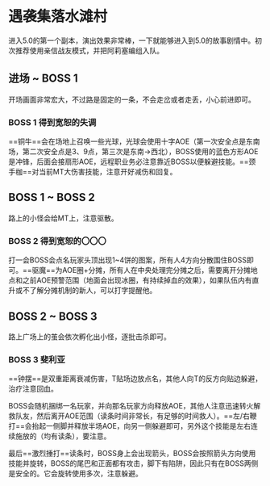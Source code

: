 # 遇袭集落水滩村

进入5.0的第一个副本，演出效果非常棒，一下就能够进入到5.0的故事剧情中。初次推荐使用亲信战友模式，并把阿莉塞编组入队。

## 进场 ~ BOSS 1

开场画面非常宏大，不过路是固定的一条，不会走岔或者走丢，小心前进即可。

### BOSS 1 得到宽恕的失调

==铜牛==会在场地上召唤一些光球，光球会使用十字AOE（第一次安全点是东南场，第二次安全点是3、9点，第三次是东南→西北），BOSS使用的蓝色方形AOE是冲锋，后面会接扇形AOE，<Role name="healer" /><Role name="dps" />远程职业务必注意靠近BOSS以便躲避技能。==颈手枷==对当前MT大伤害技能，注意开好减伤和回复。

## BOSS 1 ~ BOSS 2 

路上的小怪会给MT上<Status :id="193" name="减速" />，<Role name="healer" />注意<Action name="康复">驱散</Action>。

### BOSS 2 得到宽恕的〇〇〇

打一会BOSS会点名玩家头顶出现1~4饼的图案，<Role name="tank" /><Role name="healer" /><Role name="dps" />所有人4方向分散围住BOSS即可。==驱魔==为AOE圈+分摊，所有人在中央处理完分摊之后，需要离开分摊地点和之前AOE预警范围（地面会出现冰圈，有持续掉血的效果），如果队伍内有直升或不了解分摊机制的新人，可以打字提醒他。

## BOSS 2 ~ BOSS 3 

路上广场上的茧会依次孵化出小怪，逐批击杀即可。

### BOSS 3 斐利亚

==钟摆==是双重距离衰减伤害，<Role name="tank" />T贴场边放点名，<Role name="healer" /><Role name="dps" />其他人向T的反方向贴边躲避，<Role name="healer" />治疗注意回血。

BOSS会随机捆绑一名玩家，并向那名玩家方向释放AOE，其他人注意迅速转火解救队友，然后离开AOE范围（读条时间非常长，有足够的时间救人）。==左/右鞭打==会抬起一侧脚并释放半场AOE，向另一侧躲避即可，另外这个技能是左右连续施放的（均有读条），要注意。

最后==激烈捶打==读条时，BOSS身上会出现箭头，BOSS会按照箭头方向使用技能并旋转，BOSS的尾巴和正面都有攻击，脚下有陷阱，因此只有在BOSS两侧是安全的。它会旋转使用多次，注意躲避。